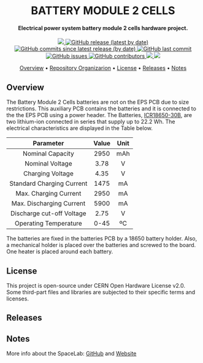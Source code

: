 <h1 align="center">
	BATTERY MODULE 2 CELLS
	<br>
</h1>

<h4 align="center">Electrical power system battery module 2 cells hardware project.</h4>

<p align="center">
	<a href="https://github.com/spacelab-ufsc/spacelab#versioning">
		<img src="https://img.shields.io/badge/status-in%20suspended-lightgray?style=for-the-badge">
	</a>
	<a href="https://github.com/spacelab-ufsc/battery-module-2c/releases">
		<img alt="GitHub release (latest by date)" src="https://img.shields.io/github/v/release/spacelab-ufsc/battery-module-2c?style=for-the-badge">
	</a>
	<a href="https://github.com/spacelab-ufsc//battery-module-2c/releases">
		<img alt="GitHub commits since latest release (by date)" src="https://img.shields.io/github/commits-since/spacelab-ufsc/battery-module-2c/latest?style=for-the-badge">
	</a>
	<a href="https://github.com/spacelab-ufsc/battery-module-2c/commits/master">
		<img alt="GitHub last commit" src="https://img.shields.io/github/last-commit/spacelab-ufsc/battery-module-2c?style=for-the-badge">
	</a>
	<a href="https://github.com/spacelab-ufsc/battery-module-2c/issues">
		<img alt="GitHub issues" src="https://img.shields.io/github/issues/spacelab-ufsc/battery-module-2c?style=for-the-badge">
	</a>
	<a href="https://github.com/spacelab-ufsc/battery-module-2c/graphs/contributors">
		<img alt="GitHub contributors" src="https://img.shields.io/github/contributors/spacelab-ufsc/battery-module-2c?color=yellow&style=for-the-badge">
	</a>
	<a href="#license">
		<img src="https://img.shields.io/badge/open--source-project-lightgray?style=for-the-badge">
	</a>
	<a href="https://github.com/spacelab-ufsc/battery-module-2c">
		<img src="https://img.shields.io/badge/heritage-prototype-lightgray?style=for-the-badge">
	</a>
</p>

<p align="center">
  	<a href="#overview">Overview</a> •
  	<a href="#repository-organization">Repository Organizarion</a> •
  	<a href="#license">License</a> •
  	<a href="#releases">Releases</a> •
  	<a href="#notes">Notes</a>
</p>

<!---
<p align="center">
	<img width="45%" src="https://github.com/spacelab-ufsc/battery-module-2c/blob/master/images/bat-pcb-top.png">
	<img width="45%" src="https://github.com/spacelab-ufsc/battery-module-2c/blob/master/images/bat-pcb-bottom.png">
</p>
--->

## Overview

The Battery Module 2 Cells batteries are not on the EPS PCB due to size restrictions. This auxiliary PCB contains the batteries and it is connected to the the EPS PCB using a power header. The Batteries,  [ICR18650-30B](http://gamma.spb.ru/media/pdf/liion-lipolymer-lifepo4-akkumulyatory/ICR18650-30B.pdf), are two lithium-ion connected in series that supply up to 22.2 Wh. The electrical characteristics are displayed in the Table below.

|         Parameter         	| Value 	| Unit 	|
|:-----------------------------:|:-------------:|:-----:|
|      Nominal Capacity     	|  2950 	|  mAh 	|
|      Nominal Voltage      	|  3.78 	|   V  	|
|      Charging Voltage     	|  4.35 	|   V  	|
| Standard Charging Current 	|  1475 	|  mA  	|
| Max. Charging  Current    	|  2950  	|  mA  	|
| Max. Discharging Current  	|  5900  	|  mA  	|
| Discharge cut-off Voltage 	|  2.75  	|  V    |
| Operating Temperature     	|  0-45  	|  ºC   |

The batteries are fixed in the batteries PCB by a 18650 battery holder. Also, a mechanical holder is placed over the batteries and screwed to the board. One heater is placed around each battery.

<!---
## Repository Organization
	- doc: Technical documentation (including firmware, hardware, user guide, and datasheet).
	- hardware: On-board computer module hardware project (sources and outputs).
--->

## License

This project is open-source under CERN Open Hardware License v2.0. Some third-part files and libraries are subjected to their specific terms and licenses.

## Releases
<!---
The Battery Module 2 cells hardware releases are synchronized in order to garantee compatibility. Then, using diferent versions might lead to unpredictable behavior. Refer to the [documentation](https://github.com/spacelab-ufsc/battery-module-2/tree/master/doc) for compatibility notes.
--->
## Notes

More info about the SpaceLab: [GitHub](https://github.com/spacelab-ufsc/spacelab) and [Website](https://spacelab.ufsc.br/en/home/)
